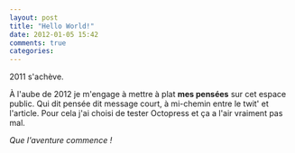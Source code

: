 ```yaml
---
layout: post
title: "Hello World!"
date: 2012-01-05 15:42
comments: true
categories:
---
```

2011 s'achève.  
  
À l'aube de 2012 je m'engage à mettre à plat **mes pensées** sur cet espace public. Qui dit pensée dit message court, à mi-chemin entre le twit' et l'article.
Pour cela j'ai choisi de tester Octopress et ça a l'air vraiment pas mal.  
  
*Que l'aventure commence !*
